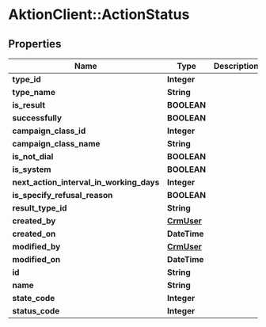 # AktionClient::ActionStatus

## Properties
Name | Type | Description | Notes
------------ | ------------- | ------------- | -------------
**type_id** | **Integer** |  | [optional] 
**type_name** | **String** |  | [optional] 
**is_result** | **BOOLEAN** |  | [optional] 
**successfully** | **BOOLEAN** |  | [optional] 
**campaign_class_id** | **Integer** |  | [optional] 
**campaign_class_name** | **String** |  | [optional] 
**is_not_dial** | **BOOLEAN** |  | [optional] 
**is_system** | **BOOLEAN** |  | [optional] 
**next_action_interval_in_working_days** | **Integer** |  | [optional] 
**is_specify_refusal_reason** | **BOOLEAN** |  | [optional] 
**result_type_id** | **String** |  | [optional] 
**created_by** | [**CrmUser**](CrmUser.md) |  | [optional] 
**created_on** | **DateTime** |  | [optional] 
**modified_by** | [**CrmUser**](CrmUser.md) |  | [optional] 
**modified_on** | **DateTime** |  | [optional] 
**id** | **String** |  | [optional] 
**name** | **String** |  | [optional] 
**state_code** | **Integer** |  | [optional] 
**status_code** | **Integer** |  | [optional] 


